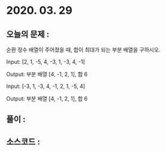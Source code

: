 # 2020. 03. 29

## 오늘의 문제 : 

순환 정수 배열이 주어졌을 때, 합이 최대가 되는 부분 배열을 구하시오.


Input: [2, 1, -5, 4, -3, 1, -3, 4, -1]

Output: 부분 배열 [4, -1, 2, 1], 합 6

Input: [-3, 1, -3, 4, -1, 2, 1, -5, 4]

Output: 부분 배열 [4, -1, 2, 1], 합 6

## 풀이 : 

## 소스코드 : 

